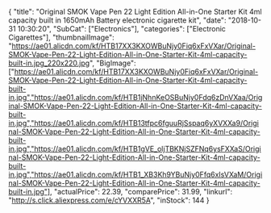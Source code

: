 {
	"title": "Original SMOK Vape Pen 22 Light Edition All-in-One Starter Kit 4ml capacity built in 1650mAh Battery electronic cigarette kit",
	"date": "2018-10-31 10:30:20",
	"SubCat": ["Electronics"],
	"categories": ["Electronic Cigarettes"],
	"thumbnailImage": "https://ae01.alicdn.com/kf/HTB17XX3KXOWBuNjy0Fiq6xFxVXar/Original-SMOK-Vape-Pen-22-Light-Edition-All-in-One-Starter-Kit-4ml-capacity-built-in.jpg_220x220.jpg",
	"BigImage": ["https://ae01.alicdn.com/kf/HTB17XX3KXOWBuNjy0Fiq6xFxVXar/Original-SMOK-Vape-Pen-22-Light-Edition-All-in-One-Starter-Kit-4ml-capacity-built-in.jpg","https://ae01.alicdn.com/kf/HTB1jNhnKeOSBuNjy0Fdq6zDnVXaa/Original-SMOK-Vape-Pen-22-Light-Edition-All-in-One-Starter-Kit-4ml-capacity-built-in.jpg","https://ae01.alicdn.com/kf/HTB13tfpc6fguuRjSspaq6yXVXXa9/Original-SMOK-Vape-Pen-22-Light-Edition-All-in-One-Starter-Kit-4ml-capacity-built-in.jpg","https://ae01.alicdn.com/kf/HTB1gVE_oljTBKNjSZFNq6ysFXXaS/Original-SMOK-Vape-Pen-22-Light-Edition-All-in-One-Starter-Kit-4ml-capacity-built-in.jpg","https://ae01.alicdn.com/kf/HTB1_XB3Kh9YBuNjy0Ffq6xIsVXaM/Original-SMOK-Vape-Pen-22-Light-Edition-All-in-One-Starter-Kit-4ml-capacity-built-in.jpg"],
	"actualPrice": 22.39,
	"comparePrice": 31.99,
	"linkurl": "http://s.click.aliexpress.com/e/cYVXXR5A",
	"inStock": 144
}
